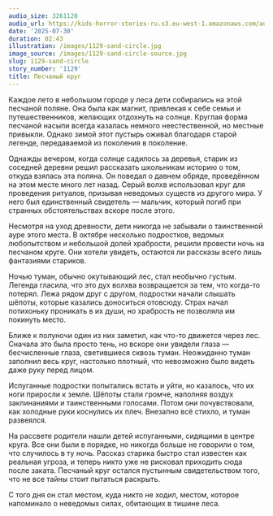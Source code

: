 ```yaml
---
audio_size: 3261120
audio_url: https://kids-horror-stories-ru.s3.eu-west-1.amazonaws.com/audio/1129-sand-circle.mp3
date: '2025-07-30'
duration: 02:43
illustration: /images/1129-sand-circle.jpg
image_source: /images/1129-sand-circle-source.jpg
slug: 1129-sand-circle
story_number: '1129'
title: Песчаный круг
---
```


Каждое лето в небольшом городе у леса дети собирались на этой песчаной поляне. Она была как магнит, привлекая к себе семьи и путешественников, желающих отдохнуть на солнце. Круглая форма песчаной насыпи всегда казалась немного неестественной, но местные привыкли. Однако зимой этот пустырь оживал благодаря старой легенде, передаваемой из поколения в поколение.

Однажды вечером, когда солнце садилось за деревья, старик из соседней деревни решил рассказать школьникам историю о том, откуда взялась эта поляна. Он поведал о давнем обряде, проведённом на этом месте много лет назад. Серый волхв использовал круг для проведения ритуалов, призывая неведомых существ из другого мира. У него был единственный свидетель — мальчик, который погиб при странных обстоятельствах вскоре после этого.

Несмотря на уход древности, дети никогда не забывали о таинственной ауре этого места. В октябре несколько подростков, ведомых любопытством и небольшой долей храбрости, решили провести ночь на песчаном круге. Они хотели увидеть, остаются ли рассказы всего лишь фантазиями стариков.

Ночью туман, обычно окутывающий лес, стал необычно густым. Легенда гласила, что это дух волхва возвращается за тем, что когда-то потерял. Лежа рядом друг с другом, подростки начали слышать шёпоты, которые казались доноситься отовсюду. Страх начал потихоньку проникать в их души, но храбрость не позволяла им покинуть место.

Ближе к полуночи один из них заметил, как что-то движется через лес. Сначала это была просто тень, но вскоре они увидели глаза — бесчисленные глаза, светившиеся сквозь туман. Неожиданно туман заполнил весь круг, настолько плотный, что невозможно было видеть даже руку перед лицом.

Испуганные подростки попытались встать и уйти, но казалось, что их ноги приросли к земле. Шёпоты стали громче, наполняя воздух заклинаниями и таинственными голосами. Потом они почувствовали, как холодные руки коснулись их плеч. Внезапно всё стихло, и туман развеялся.

На рассвете родители нашли детей испуганными, сидящими в центре круга. Все они были в порядке, но никогда больше не говорили о том, что случилось в ту ночь. Рассказ старика быстро стал известен как реальная угроза, и теперь никто уже не рисковал приходить сюда после заката. Песчаный круг остался пустынным свидетельством того, что не все тайны стоит пытаться раскрыть.

С того дня он стал местом, куда никто не ходил, местом, которое напоминало о неведомых силах, обитающих в тишине леса.